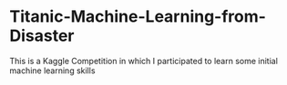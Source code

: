 # Titanic-Machine-Learning-from-Disaster
This is a Kaggle Competition in which I participated to learn some initial machine learning skills
